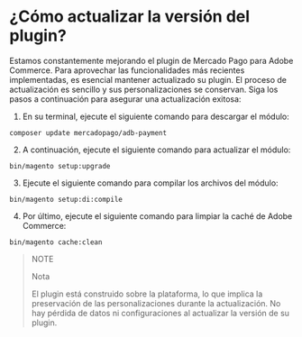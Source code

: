 # ¿Cómo actualizar la versión del plugin?

Estamos constantemente mejorando el plugin de Mercado Pago para Adobe Commerce. Para aprovechar las funcionalidades más recientes implementadas, es esencial mantener actualizado su plugin. El proceso de actualización es sencillo y sus personalizaciones se conservan. Siga los pasos a continuación para asegurar una actualización exitosa:

1. En su terminal, ejecute el siguiente comando para descargar el módulo:

```terminal
composer update mercadopago/adb-payment
```

2. A continuación, ejecute el siguiente comando para actualizar el módulo:

```terminal
bin/magento setup:upgrade
```

3. Ejecute el siguiente comando para compilar los archivos del módulo:

```terminal
bin/magento setup:di:compile
```

4. Por último, ejecute el siguiente comando para limpiar la caché de Adobe Commerce:

```terminal
bin/magento cache:clean
```

> NOTE
>
> Nota
>
> El plugin está construido sobre la plataforma, lo que implica la preservación de las personalizaciones durante la actualización. No hay pérdida de datos ni configuraciones al actualizar la versión de su plugin.